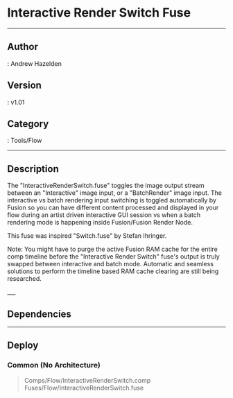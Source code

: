 # Interactive Render Switch Fuse
___

## Author
 : Andrew Hazelden

## Version
 : v1.01

## Category
 : Tools/Flow
___

## Description
<p>The "InteractiveRenderSwitch.fuse" toggles the image output stream between an "Interactive" image input, or a "BatchRender" image input. The interactive vs batch rendering input switching is toggled automatically by Fusion so you can have different content processed and displayed in your flow during an artist driven interactive GUI session vs when a batch rendering mode is happening inside Fusion/Fusion Render Node.</p
	
<p>This fuse was inspired "Switch.fuse" by Stefan Ihringer.</p>
	
<p>Note: You might have to purge the active Fusion RAM cache for the entire comp timeline before the "Interactive Render Switch" fuse's output is truly swapped between interactive and batch mode. Automatic and seamless solutions to perform the timeline based RAM cache clearing are still being researched.</p>
___

## Dependencies


___

## Deploy

### Common (No Architecture)

> Comps/Flow/InteractiveRenderSwitch.comp  
> Fuses/Flow/InteractiveRenderSwitch.fuse  
